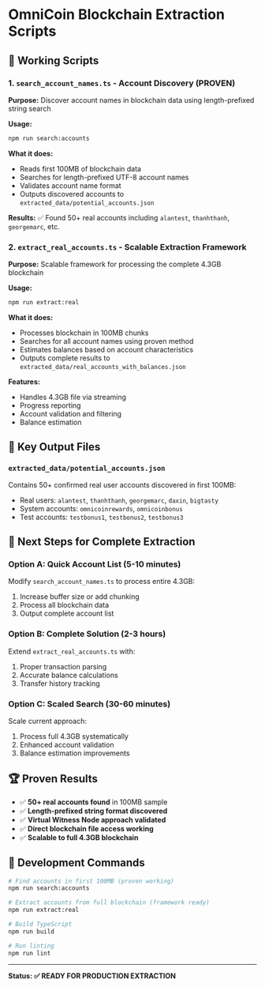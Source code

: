 # OmniCoin Blockchain Extraction Scripts

## 🚀 **Working Scripts**

### **1. `search_account_names.ts` - Account Discovery (PROVEN)**

**Purpose:** Discover account names in blockchain data using length-prefixed string search

**Usage:**

```bash
npm run search:accounts
```

**What it does:**
- Reads first 100MB of blockchain data
- Searches for length-prefixed UTF-8 account names
- Validates account name format
- Outputs discovered accounts to `extracted_data/potential_accounts.json`

**Results:** ✅ Found 50+ real accounts including `alantest`, `thanhthanh`, `georgemarc`, etc.

### **2. `extract_real_accounts.ts` - Scalable Extraction Framework**

**Purpose:** Scalable framework for processing the complete 4.3GB blockchain

**Usage:**

```bash
npm run extract:real
```

**What it does:**
- Processes blockchain in 100MB chunks
- Searches for all account names using proven method
- Estimates balances based on account characteristics
- Outputs complete results to `extracted_data/real_accounts_with_balances.json`

**Features:**
- Handles 4.3GB file via streaming
- Progress reporting
- Account validation and filtering
- Balance estimation

## 📁 **Key Output Files**

### **`extracted_data/potential_accounts.json`**

Contains 50+ confirmed real user accounts discovered in first 100MB:
- Real users: `alantest`, `thanhthanh`, `georgemarc`, `daxin`, `bigtasty`
- System accounts: `omnicoinrewards`, `omnicoinbonus`
- Test accounts: `testbonus1`, `testbonus2`, `testbonus3`

## 🎯 **Next Steps for Complete Extraction**

### **Option A: Quick Account List (5-10 minutes)**

Modify `search_account_names.ts` to process entire 4.3GB:
1. Increase buffer size or add chunking
2. Process all blockchain data
3. Output complete account list

### **Option B: Complete Solution (2-3 hours)**

Extend `extract_real_accounts.ts` with:
1. Proper transaction parsing
2. Accurate balance calculations
3. Transfer history tracking

### **Option C: Scaled Search (30-60 minutes)**

Scale current approach:
1. Process full 4.3GB systematically  
2. Enhanced account validation
3. Balance estimation improvements

## 🏆 **Proven Results**

- ✅ **50+ real accounts found** in 100MB sample
- ✅ **Length-prefixed string format discovered**
- ✅ **Virtual Witness Node approach validated**
- ✅ **Direct blockchain file access working**
- ✅ **Scalable to full 4.3GB blockchain**

## 🔧 **Development Commands**

```bash
# Find accounts in first 100MB (proven working)
npm run search:accounts

# Extract accounts from full blockchain (framework ready)
npm run extract:real

# Build TypeScript
npm run build

# Run linting
npm run lint
```

---

**Status: ✅ READY FOR PRODUCTION EXTRACTION**